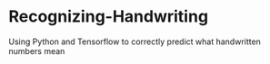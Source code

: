 # Recognizing-Handwriting
Using Python and Tensorflow to correctly predict what handwritten numbers mean 
